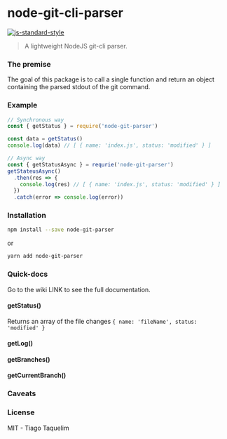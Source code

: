 # node-git-cli-parser
[![js-standard-style](https://img.shields.io/badge/code%20style-standard-brightgreen.svg)](http://standardjs.com)
> A lightweight NodeJS git-cli parser.

### The premise

The goal of this package is to call a single function and return an object containing the 
parsed stdout of the git command.

### Example

```js
// Synchronous way
const { getStatus } = require('node-git-parser')

const data = getStatus()
console.log(data) // [ { name: 'index.js', status: 'modified' } ]
```
```js
// Async way
const { getStatusAsync } = requrie('node-git-parser')
getStateusAsync()
  .then(res => {
    console.log(res) // [ { name: 'index.js', status: 'modified' } ]
  })
  .catch(error => console.log(error))
```

### Installation

```bash
npm install --save node-git-parser
```

or

```bash
yarn add node-git-parser
```

### Quick-docs

Go to the wiki LINK to see the full documentation.

#### getStatus()
Returns an array of the file changes
`{ name: 'fileName', status: 'modified' }`

#### getLog()


#### getBranches()

#### getCurrentBranch()

### Caveats

### License

MIT - Tiago Taquelim
